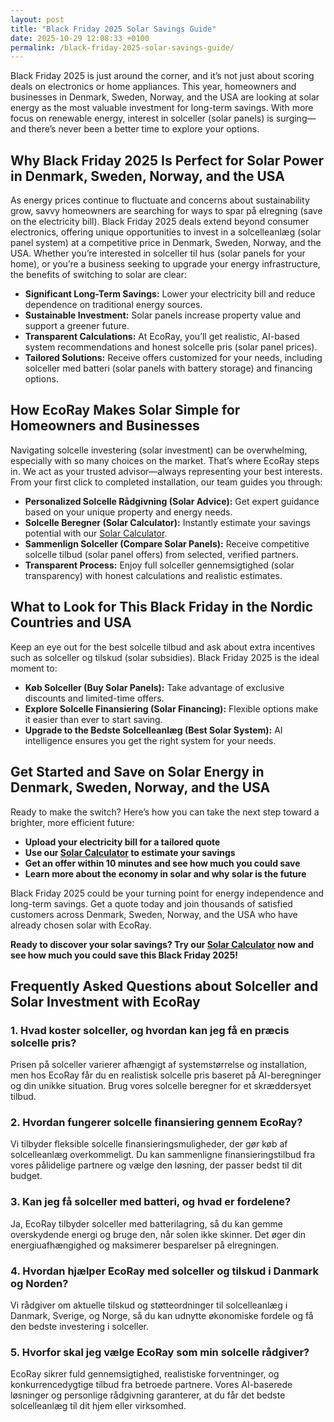 ```yaml
---
layout: post
title: "Black Friday 2025 Solar Savings Guide"
date: 2025-10-29 12:08:33 +0100
permalink: /black-friday-2025-solar-savings-guide/
---
```

Black Friday 2025 is just around the corner, and it’s not just about scoring deals on electronics or home appliances. This year, homeowners and businesses in Denmark, Sweden, Norway, and the USA are looking at solar energy as the most valuable investment for long-term savings. With more focus on renewable energy, interest in solceller (solar panels) is surging—and there’s never been a better time to explore your options.

## Why Black Friday 2025 Is Perfect for Solar Power in Denmark, Sweden, Norway, and the USA

As energy prices continue to fluctuate and concerns about sustainability grow, savvy homeowners are searching for ways to spar på elregning (save on the electricity bill). Black Friday 2025 deals extend beyond consumer electronics, offering unique opportunities to invest in a solcelleanlæg (solar panel system) at a competitive price in Denmark, Sweden, Norway, and the USA. Whether you’re interested in solceller til hus (solar panels for your home), or you’re a business seeking to upgrade your energy infrastructure, the benefits of switching to solar are clear:

- **Significant Long-Term Savings:** Lower your electricity bill and reduce dependence on traditional energy sources.
- **Sustainable Investment:** Solar panels increase property value and support a greener future.
- **Transparent Calculations:** At EcoRay, you’ll get realistic, AI-based system recommendations and honest solcelle pris (solar panel prices).
- **Tailored Solutions:** Receive offers customized for your needs, including solceller med batteri (solar panels with battery storage) and financing options.

## How EcoRay Makes Solar Simple for Homeowners and Businesses

Navigating solcelle investering (solar investment) can be overwhelming, especially with so many choices on the market. That’s where EcoRay steps in. We act as your trusted advisor—always representing your best interests. From your first click to completed installation, our team guides you through:

- **Personalized Solcelle Rådgivning (Solar Advice):** Get expert guidance based on your unique property and energy needs.
- **Solcelle Beregner (Solar Calculator):** Instantly estimate your savings potential with our [Solar Calculator](https://ecoray.dk/en/calculator).
- **Sammenlign Solceller (Compare Solar Panels):** Receive competitive solcelle tilbud (solar panel offers) from selected, verified partners.
- **Transparent Process:** Enjoy full solceller gennemsigtighed (solar transparency) with honest calculations and realistic estimates.

## What to Look for This Black Friday in the Nordic Countries and USA

Keep an eye out for the best solcelle tilbud and ask about extra incentives such as solceller og tilskud (solar subsidies). Black Friday 2025 is the ideal moment to:

- **Køb Solceller (Buy Solar Panels):** Take advantage of exclusive discounts and limited-time offers.
- **Explore Solcelle Finansiering (Solar Financing):** Flexible options make it easier than ever to start saving.
- **Upgrade to the Bedste Solcelleanlæg (Best Solar System):** AI intelligence ensures you get the right system for your needs.

## Get Started and Save on Solar Energy in Denmark, Sweden, Norway, and the USA

Ready to make the switch? Here’s how you can take the next step toward a brighter, more efficient future:

- **Upload your electricity bill for a tailored quote**
- **Use our [Solar Calculator](https://ecoray.dk/en/calculator) to estimate your savings**
- **Get an offer within 10 minutes and see how much you could save**
- **Learn more about the economy in solar and why solar is the future**

Black Friday 2025 could be your turning point for energy independence and long-term savings. Get a quote today and join thousands of satisfied customers across Denmark, Sweden, Norway, and the USA who have already chosen solar with EcoRay.

**Ready to discover your solar savings? Try our [Solar Calculator](https://ecoray.dk/en/calculator) now and see how much you could save this Black Friday 2025!**

## Frequently Asked Questions about Solceller and Solar Investment with EcoRay

### 1. Hvad koster solceller, og hvordan kan jeg få en præcis solcelle pris?
Prisen på solceller varierer afhængigt af systemstørrelse og installation, men hos EcoRay får du en realistisk solcelle pris baseret på AI-beregninger og din unikke situation. Brug vores solcelle beregner for et skræddersyet tilbud.

### 2. Hvordan fungerer solcelle finansiering gennem EcoRay?
Vi tilbyder fleksible solcelle finansieringsmuligheder, der gør køb af solcelleanlæg overkommeligt. Du kan sammenligne finansieringstilbud fra vores pålidelige partnere og vælge den løsning, der passer bedst til dit budget.

### 3. Kan jeg få solceller med batteri, og hvad er fordelene?
Ja, EcoRay tilbyder solceller med batterilagring, så du kan gemme overskydende energi og bruge den, når solen ikke skinner. Det øger din energiuafhængighed og maksimerer besparelser på elregningen.

### 4. Hvordan hjælper EcoRay med solceller og tilskud i Danmark og Norden?
Vi rådgiver om aktuelle tilskud og støtteordninger til solcelleanlæg i Danmark, Sverige, og Norge, så du kan udnytte økonomiske fordele og få den bedste investering i solceller.

### 5. Hvorfor skal jeg vælge EcoRay som min solcelle rådgiver?
EcoRay sikrer fuld gennemsigtighed, realistiske forventninger, og konkurrencedygtige tilbud fra betroede partnere. Vores AI-baserede løsninger og personlige rådgivning garanterer, at du får det bedste solcelleanlæg til dit hjem eller virksomhed.

<script type="application/ld+json">
{
  "@context": "https://schema.org",
  "@type": "BlogPosting",
  "headline": "Black Friday 2025 Solar Savings Guide",
  "description": "Explore how homeowners and businesses in Denmark, Sweden, Norway, and the USA can save on solar energy investments this Black Friday 2025 with EcoRay's expert advice, AI-based recommendations, and transparent pricing.",
  "author": {
    "@type": "Person",
    "name": "EcoRay"
  },
  "publisher": {
    "@type": "Person",
    "name": "EcoRay"
  },
  "datePublished": "2024-06-01",
  "mainEntityOfPage": {
    "@type": "WebPage",
    "@id": "https://ecoray.dk/en/black-friday-2025-solar-savings-guide"
  },
  "keywords": "solceller, solcelleanlæg, solceller til hus, solcelle pris, køb solceller, bedste solcelleanlæg, solcelle beregner, solceller med batteri, solceller finansiering, hvad koster solceller, solcelle tilbud, solceller og tilskud, solcelle investering, solceller parcelhus, spar på elregning, solcelle rådgivning, sammenlign solceller, solceller 2025, solceller Danmark, solceller gennemsigtighed, B2C, lead generation, solar, automation, AI Intelligence, AI, intelligent solar",
  "inLanguage": "da"
}
</script>

<script type="application/ld+json">
{
  "@context": "https://schema.org",
  "@type": "FAQPage",
  "mainEntity": [
    {
      "@type": "Question",
      "name": "Hvad koster solceller, og hvordan kan jeg få en præcis solcelle pris?",
      "acceptedAnswer": {
        "@type": "Answer",
        "text": "Prisen på solceller varierer afhængigt af systemstørrelse og installation, men hos EcoRay får du en realistisk solcelle pris baseret på AI-beregninger og din unikke situation. Brug vores solcelle beregner for et skræddersyet tilbud."
      }
    },
    {
      "@type": "Question",
      "name": "Hvordan fungerer solcelle finansiering gennem EcoRay?",
      "acceptedAnswer": {
        "@type": "Answer",
        "text": "Vi tilbyder fleksible solcelle finansieringsmuligheder, der gør køb af solcelleanlæg overkommeligt. Du kan sammenligne finansieringstilbud fra vores pålidelige partnere og vælge den løsning, der passer bedst til dit budget."
      }
    },
    {
      "@type": "Question",
      "name": "Kan jeg få solceller med batteri, og hvad er fordelene?",
      "acceptedAnswer": {
        "@type": "Answer",
        "text": "Ja, EcoRay tilbyder solceller med batterilagring, så du kan gemme overskydende energi og bruge den, når solen ikke skinner. Det øger din energiuafhængighed og maksimerer besparelser på elregningen."
      }
    },
    {
      "@type": "Question",
      "name": "Hvordan hjælper EcoRay med solceller og tilskud i Danmark og Norden?",
      "acceptedAnswer": {
        "@type": "Answer",
        "text": "Vi rådgiver om aktuelle tilskud og støtteordninger til solcelleanlæg i Danmark, Sverige, og Norge, så du kan udnytte økonomiske fordele og få den bedste investering i solceller."
      }
    },
    {
      "@type": "Question",
      "name": "Hvorfor skal jeg vælge EcoRay som min solcelle rådgiver?",
      "acceptedAnswer": {
        "@type": "Answer",
        "text": "EcoRay sikrer fuld gennemsigtighed, realistiske forventninger, og konkurrencedygtige tilbud fra betroede partnere. Vores AI-baserede løsninger og personlige rådgivning garanterer, at du får det bedste solcelleanlæg til dit hjem eller virksomhed."
      }
    }
  ]
}
</script>